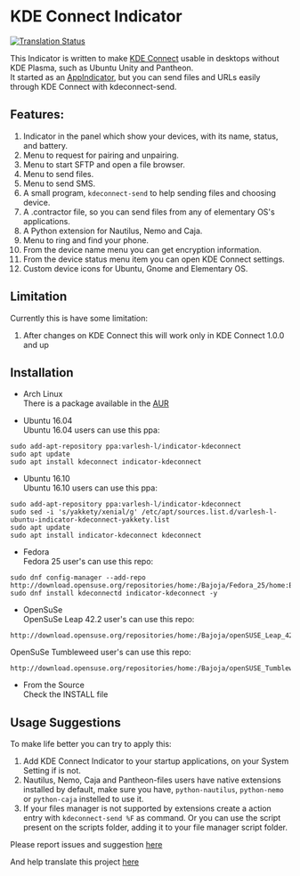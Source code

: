 KDE Connect Indicator
=====================
[![Translation Status](https://hosted.weblate.org/widgets/indicator-kde-connect/-/svg-badge.svg)](https://hosted.weblate.org/engage/indicator-kde-connect/?utm_source=widget)

This Indicator is written to make [KDE Connect](https://community.kde.org/KDEConnect) usable in desktops without KDE Plasma, such as Ubuntu Unity and Pantheon.  
It started as an [AppIndicator](https://unity.ubuntu.com/projects/appindicators/), but you can send files and URLs easily through KDE Connect with kdeconnect-send.

Features: 
-------
 1. Indicator in the panel which show your devices, with its name, status, and battery.
 2. Menu to request for pairing and unpairing.
 3. Menu to start SFTP and open a file browser.
 4. Menu to send files.
 5. Menu to send SMS.
 6. A small program, `kdeconnect-send` to help sending files and choosing device.
 7. A .contractor file, so you can send files from any of elementary OS's applications.
 8. A Python extension for Nautilus, Nemo and Caja.
 9. Menu to ring and find your phone.
 10. From the device name menu you can get encryption information.
 11. From the device status menu item you can open KDE Connect settings.
 12. Custom device icons for Ubuntu, Gnome and Elementary OS.

Limitation
-------
Currently this is have some limitation:
 1. After changes on KDE Connect this will work only in KDE Connect 1.0.0 and up

Installation
-------
- Arch Linux  
 There is a package available in the [AUR](https://aur.archlinux.org/packages/indicator-kdeconnect-git)

- Ubuntu 16.04  
 Ubuntu 16.04 users can use this ppa:
```
sudo add-apt-repository ppa:varlesh-l/indicator-kdeconnect
sudo apt update
sudo apt install kdeconnect indicator-kdeconnect
```

- Ubuntu 16.10  
 Ubuntu 16.10 users can use this ppa:
```
sudo add-apt-repository ppa:varlesh-l/indicator-kdeconnect
sudo sed -i 's/yakkety/xenial/g' /etc/apt/sources.list.d/varlesh-l-ubuntu-indicator-kdeconnect-yakkety.list
sudo apt update
sudo apt install indicator-kdeconnect kdeconnect
```

- Fedora  
 Fedora 25 user's can use this repo:
```
sudo dnf config-manager --add-repo http://download.opensuse.org/repositories/home:/Bajoja/Fedora_25/home:Bajoja.repo
sudo dnf install kdeconnectd indicator-kdeconnect -y
```
- OpenSuSe  
 OpenSuSe Leap 42.2 user's can use this repo:
```
http://download.opensuse.org/repositories/home:/Bajoja/openSUSE_Leap_42.2/
```

 OpenSuSe Tumbleweed user's can use this repo:
```
http://download.opensuse.org/repositories/home:/Bajoja/openSUSE_Tumbleweed/
```

- From the Source  
 Check the INSTALL file

Usage Suggestions
-------
 To make life better you can try to apply this:

 1. Add KDE Connect Indicator to your startup applications, on your System Setting if is not.
 2. Nautilus, Nemo, Caja and Pantheon-files users have native extensions installed by default, make sure you have,
    `python-nautilus`, `python-nemo` or `python-caja` instelled to use it.
 3. If your files manager is not supported by extensions create a action entry with `kdeconnect-send %F` as command.
    Or you can use the script present on the scripts folder, adding it to your file manager script folder.

Please report issues and suggestion [here](https://github.com/Bajoja/indicator-kdeconnect/issues)

And help translate this project [here](https://hosted.weblate.org/projects/indicator-kde-connect/translations/)
